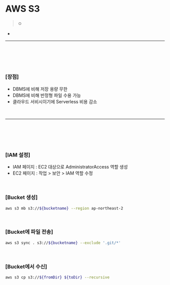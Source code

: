 # AWS S3
> ㅇ
* 

<hr>
<br>

## 
####

<br>

### [장점]
* DBMS에 비해 저장 용량 무한
* DBMS에 비해 반정형 파일 수용 가능
* 클라우드 서비시이기에 Serverless 비용 감소

<br>
<hr>
<br>

##
####

<br>

### [IAM 설정]
* IAM 페이지 : EC2 대상으로 AdministratorAccess 역할 생성
* EC2 페이지 : 작업 > 보안 > IAM 역할 수정

<br>

### [Bucket 생성]
```bash
aws s3 mb s3://${bucketname} --region ap-northeast-2
```

<br>

### [Bucket에 파일 전송]
```bash
aws s3 sync . s3://${bucketname} --exclude '.git/*'
```

<br>

### [Bucket에서 수신]
```bash
aws s3 cp s3://${fromDir} ${toDir} --recursive
```
